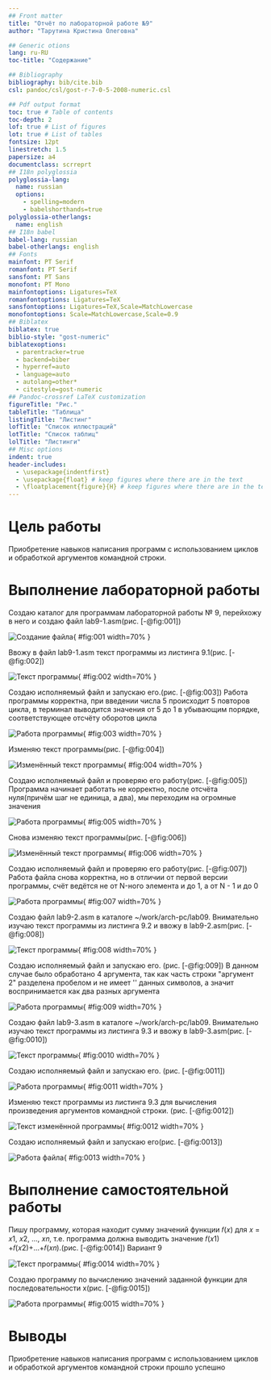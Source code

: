 ```yaml
---
## Front matter
title: "Отчёт по лабораторной работе №9"
author: "Тарутина Кристина Олеговна"

## Generic otions
lang: ru-RU
toc-title: "Содержание"

## Bibliography
bibliography: bib/cite.bib
csl: pandoc/csl/gost-r-7-0-5-2008-numeric.csl

## Pdf output format
toc: true # Table of contents
toc-depth: 2
lof: true # List of figures
lot: true # List of tables
fontsize: 12pt
linestretch: 1.5
papersize: a4
documentclass: scrreprt
## I18n polyglossia
polyglossia-lang:
  name: russian
  options:
	- spelling=modern
	- babelshorthands=true
polyglossia-otherlangs:
  name: english
## I18n babel
babel-lang: russian
babel-otherlangs: english
## Fonts
mainfont: PT Serif
romanfont: PT Serif
sansfont: PT Sans
monofont: PT Mono
mainfontoptions: Ligatures=TeX
romanfontoptions: Ligatures=TeX
sansfontoptions: Ligatures=TeX,Scale=MatchLowercase
monofontoptions: Scale=MatchLowercase,Scale=0.9
## Biblatex
biblatex: true
biblio-style: "gost-numeric"
biblatexoptions:
  - parentracker=true
  - backend=biber
  - hyperref=auto
  - language=auto
  - autolang=other*
  - citestyle=gost-numeric
## Pandoc-crossref LaTeX customization
figureTitle: "Рис."
tableTitle: "Таблица"
listingTitle: "Листинг"
lofTitle: "Список иллюстраций"
lotTitle: "Список таблиц"
lolTitle: "Листинги"
## Misc options
indent: true
header-includes:
  - \usepackage{indentfirst}
  - \usepackage{float} # keep figures where there are in the text
  - \floatplacement{figure}{H} # keep figures where there are in the text
---
```


# Цель работы

Приобретение навыков написания программ с использованием циклов и
обработкой аргументов командной строки.

# Выполнение лабораторной работы
Создаю каталог для программам лабораторной работы № 9, перейхожу в
него и создаю файл lab9-1.asm(рис. [-@fig:001])

![Создание файла](image/image1.jpg){ #fig:001 width=70% }

Ввожу в файл lab9-1.asm текст программы из листинга 9.1(рис. [-@fig:002])

![Текст программы](image/image2.jpg){ #fig:002 width=70% }

Создаю исполняемый файл и запускаю его.(рис. [-@fig:003])
Работа программы корректна, при введении числа 5 происходит 5 повторов цикла, в терминал выводится значения от 5 до 1 в убывающим порядке, соответствующее отсчёту оборотов цикла

![Работа программы](image/image3.jpg){ #fig:003 width=70% }

Изменяю текст программы(рис. [-@fig:004])

![Изменённый текст программы](image/image4.jpg){ #fig:004 width=70% }

Создаю исполняемый файл и проверяю его работу(рис. [-@fig:005])
Программа начинает работать не корректно, после отсчёта нуля(причём шаг не единица, а два), мы переходим на огромные значения

![Работа программы](image/image5.jpg){ #fig:005 width=70% }

Снова изменяю текст программы(рис. [-@fig:006]) 

![Изменённый текст программы](image/image6.jpg){ #fig:006 width=70% }

Создаю исполняемый файл и проверяю его работу(рис. [-@fig:007])
Работа файла снова корректна, но в отличии от первой версии программы, счёт ведётся не от N-ного элемента и до 1, а от N - 1 и до 0

![Работа программы](image/image7.jpg){ #fig:007 width=70% }

Создаю файл lab9-2.asm в каталоге ~/work/arch-pc/lab09. Внимательно
изучаю текст программы из листинга 9.2 и ввожу в lab9-2.asm(рис. [-@fig:008]) 

![Текст программы](image/image8.jpg){ #fig:008 width=70% }

Создаю исполняемый файл и запускаю его. (рис. [-@fig:009])
В данном случае было обработано 4 аргумента, так как часть строки "аргумент 2" разделена пробелом и не имеет '' данных символов, а значит воспринимается как два разных аргумента

![Работа программы](image/image9.jpg){ #fig:009 width=70% }

Создаю файл lab9-3.asm в каталоге ~/work/arch-pc/lab09. Внимательно
изучаю текст программы из листинга 9.3 и ввожу в lab9-3.asm(рис. [-@fig:0010])

![Текст программы](image/image10.jpg){ #fig:0010 width=70% }

Создаю исполняемый файл и запускаю его. (рис. [-@fig:0011])

![Работа программы](image/image11.jpg){ #fig:0011 width=70% }

Изменяю текст программы из листинга 9.3 для вычисления произведения
аргументов командной строки.
(рис. [-@fig:0012])

![Текст изменённой программы](image/image12.jpg){ #fig:0012 width=70% }

Создаю исполняемый файл и запускаю его(рис. [-@fig:0013])

![Работа файла](image/image13.jpg){ #fig:0013 width=70% }

# Выполнение самостоятельной работы

Пишу программу, которая находит сумму значений функции 𝑓(𝑥) для 𝑥 = 𝑥1, 𝑥2, ..., 𝑥𝑛, т.е. программа должна выводить значение 𝑓(𝑥1) +𝑓(𝑥2)+...+𝑓(𝑥𝑛).(рис. [-@fig:0014])
Вариант 9

![Текст программы](image/image14.jpg){ #fig:0014 width=70% }


Создаю программу по вычислению значений заданной функции для последовательности x(рис. [-@fig:0015])

![Работа программы](image/image15.jpg){ #fig:0015 width=70% }



# Выводы

Приобретение навыков написания программ с использованием циклов и
обработкой аргументов командной строки прошло успешно




